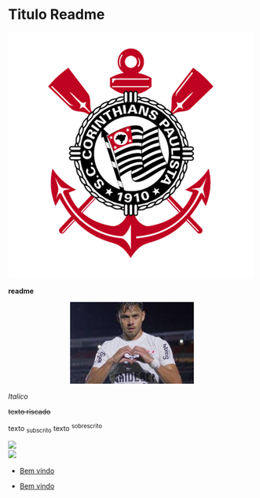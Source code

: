 # Titulo Readme

![corinthians](./img/corinthians.png)

**readme**
<p align="center"> <img width="50%" src="./img/romero.jpg"></p>



 *Italico*


~~texto riscado~~


texto <sub> subscrito</sub>
texto <sup> sobrescrito</sup>          

<!---
# Titulo
## Titulo
### Titulo
#### Titulo
##### Titulo

<h1>Titulo</h1>
<h2>Titulo</h2>
<h3>Titulo</h3>
<h4>Titulo</h4>
<h5>Titulo</h5>

-->
<img src="https://img.shields.io/badge/C-00599C?style=for-the-badge&logo=c&logoColor=white" />
<br>
<img src="https://img.shields.io/badge/C-00599C?style=for-the-badge&logo=c&logoColor=white" />

<ul>
<li>
  <a href="#">Bem vindo</a>
</li>
<li>
  <p> <a href="#">Bem vindo</a></p>
</li>
</ul>
